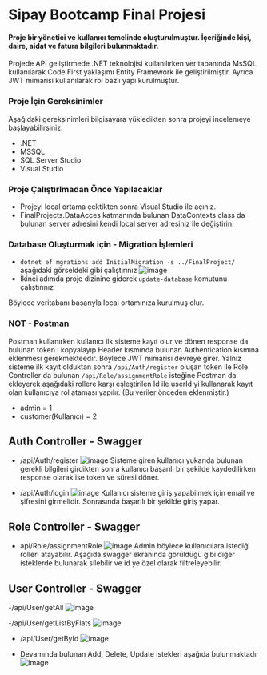 # Sipay Bootcamp Final Projesi

#### Proje bir yönetici ve kullanıcı temelinde oluşturulmuştur. İçeriğinde kişi, daire, aidat ve fatura bilgileri bulunmaktadır.

Projede API geliştirmede .NET teknolojisi kullanılırken veritabanında MsSQL kullanılarak Code First yaklaşımı Entity Framework ile geliştirilmiştir. Ayrıca JWT mimarisi kullanılarak rol bazlı yapı kurulmuştur.

### Proje İçin Gereksinimler
Aşağıdaki gereksinimleri bilgisayara yükledikten sonra projeyi incelemeye başlayabilirsiniz.
- .NET
- MSSQL
- SQL Server Studio
- Visual Studio

### Proje Çalıştırlmadan Önce Yapılacaklar
- Projeyi local ortama çektikten sonra Visual Studio ile açınız.
- FinalProjects.DataAcces katmanında bulunan DataContexts class da bulunan server adresini kendi local server adresiniz ile değiştirin.

### Database Oluşturmak için - Migration İşlemleri
- `dotnet ef mgrations add InitialMigration -s ../FinalProject/` aşağıdaki görseldeki gibi çalıştırınız
![image](https://github.com/hilal-coskun/sipay-.net-bootcamp/assets/68516832/0c3a05b8-7aa9-417c-bae2-a11ccf8fe04b)
- İkinci adımda proje dizinine giderek `update-database` komutunu çalıştırınız 

Böylece veritabanı başarıyla local ortamınıza kurulmuş olur.

### NOT - Postman 
Postman kullanırken kullanıcı ilk sisteme kayıt olur ve dönen response da bulunan token ı kopyalayıp Header kısmında bulunan Authentication kısmına eklenmesi gerekmekteedir. Böylece JWT mimarisi devreye girer. Yalnız sisteme ilk kayıt olduktan sonra `/api​/Auth​/register` oluşan token ile Role Controller da bulunan `/api/Role/assignmentRole` isteğine Postman da ekleyerek aşağıdaki rollere karşı eşleştirilen Id ile userId yi kullanarak kayıt olan kullanıcıya rol ataması yapılır. (Bu veriler önceden eklenmiştir.)
- admin = 1
- customer(Kullanıcı) = 2 

## Auth Controller - Swagger
- ​/api​/Auth​/register
![image](https://github.com/hilal-coskun/sipay-.net-bootcamp/assets/68516832/4ff9599a-b6e2-4da0-9fd4-19fab15d5a4d)
Sisteme giren kullanıcı yukarıda bulunan gerekli bilgileri girdikten sonra kullanıcı başarılı bir şekilde kaydedilirken response olarak ise token ve süresi döner.

- ​/api​/Auth​/login
![image](https://github.com/hilal-coskun/sipay-.net-bootcamp/assets/68516832/3e680690-ab04-4bb3-9c5c-62dd0648124b)
Kullanıcı sisteme giriş yapabilmek için email ve şifresini girmelidir. Sonrasında başarılı bir şekilde giriş yapar.


## Role Controller - Swagger
- api/Role/assignmentRole
![image](https://github.com/hilal-coskun/sipay-.net-bootcamp/assets/68516832/c918ae45-2072-4857-bb0f-8600b53e5743)
Admin böylece kullanıcılara istediği rolleri atayabilir. Aşağıda swagger ekranında görüldüğü gibi diğer isteklerde bulunarak silebilir ve id ye özel olarak filtreleyebilir.


## User Controller - Swagger
-/api/User/getAll
![image](https://github.com/hilal-coskun/sipay-.net-bootcamp/assets/68516832/45d45b96-a7dc-434e-a0b6-43420651cd64)

-/api/User/getListByFlats
![image](https://github.com/hilal-coskun/sipay-.net-bootcamp/assets/68516832/b53db1c9-e849-4cc3-99c5-d5c09b25baa9)

- /api/User/getById
![image](https://github.com/hilal-coskun/sipay-.net-bootcamp/assets/68516832/e337b537-34a4-4d0d-b2ac-3354862c8aaf)

- Devamında bulunan Add, Delete, Update istekleri aşağıda bulunmaktadır
![image](https://github.com/hilal-coskun/sipay-.net-bootcamp/assets/68516832/8c346ff7-70ae-45ea-baf9-713df4b11ecb)





